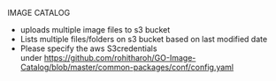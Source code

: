 IMAGE CATALOG


* uploads multiple image files to s3 bucket
* Lists multiple files/folders on s3 bucket based on last modified date
* Please specify the aws S3credentials under https://github.com/rohitharoh/GO-Image-Catalog/blob/master/common-packages/conf/config.yaml
